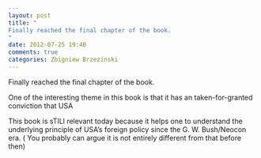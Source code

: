 ```yaml
---
layout: post
title: "
Finally reached the final chapter of the book.
"
date: 2012-07-25 19:40
comments: true
categories: Zbigniew Brzezinski
---
```


Finally reached the final chapter of the book.


One of the interesting theme in this book is that it has an taken-for-granted conviction that USA 


This book is sTILl relevant today because it helps one to understand the underlying principle of USA’s foreign policy since the G. W. Bush/Neocon era. ( You probably can argue it is not entirely different from that before then)

